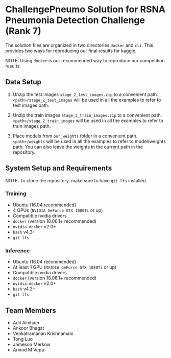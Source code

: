 # ChallengePneumo Solution for RSNA Pneumonia Detection Challenge (Rank 7)

The solution files are organized in two directories `docker` and `cli`. This provides two ways for reproducing our final results for kaggle.

NOTE: Using `docker` is our recommended way to reproduce our competition results.

## Data Setup

1. Unzip the test images `stage_2_test_images.zip` to a convenient path. `<path>/stage_2_test_images` will be used in all the examples to refer to test images path.

2. Unzip the train images `stage_2_train_images.zip` to a convenient path. `<path>/stage_2_train_images` will be used in all the examples to refer to train images path.

3. Place models from `our_weights` folder in a convenient path. `<path>/weights` will be used in all the examples to refer to model/weights path. You can also leave the weights in the current path in the repository.

## System Setup and Requirements

NOTE: To clone the repository, make sure to have `git lfs` installed.

### Training
  - Ubuntu (16.04 recommended)
  - 4 GPUs (`NVIDIA GeForce GTX 1080Ti` or up)
  - Compatible nvidia drivers
  - `docker` (version 18.06.1+ recommended)
  - `nvidia-docker` v2.0+
  - `bash` v4.3+
  - `git lfs`

### Inference
  - Ubuntu (16.04 recommended)
  - At least 1 GPU (`NVIDIA GeForce GTX 1080Ti` or up)
  - Compatible nvidia drivers
  - `docker` (version 18.06.1+ recommended)
  - `nvidia-docker` v2.0+
  - `bash` v4.3+
  - `git lfs`

## Team Members

* Adil Ainihaer
* Ankoor Bhagat
* Venkatramanan Krishnamani
* Tong Luo
* Jameson Merkow
* Arvind M Vepa
